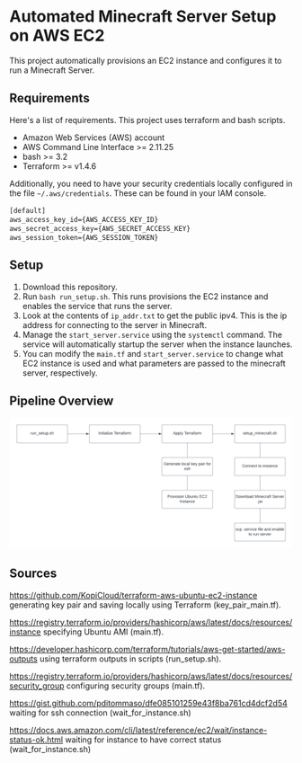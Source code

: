 ﻿# Automated Minecraft Server Setup on AWS EC2

This project automatically provisions an EC2 instance and configures it to run a Minecraft Server.

## Requirements

Here's a list of requirements. This project uses terraform and bash scripts. 

- Amazon Web Services (AWS) account
- AWS Command Line Interface >= 2.11.25
- bash >= 3.2
- Terraform >= v1.4.6

Additionally, you need to have your security credentials locally configured in the file ``~/.aws/credentials``. These can be found in your IAM console. 

```
[default]
aws_access_key_id={AWS_ACCESS_KEY_ID}
aws_secret_access_key={AWS_SECRET_ACCESS_KEY}
aws_session_token={AWS_SESSION_TOKEN}
```


## Setup
1. Download this repository.
2. Run ``bash run_setup.sh``. This runs provisions the EC2 instance and enables the service that runs the server. 
3. Look at the contents of ``ip_addr.txt`` to get the public ipv4. This is the ip address for connecting to the server in Minecraft. 
4. Manage the ``start_server.service`` using the ``systemctl`` command. The service will automatically startup the server when the instance launches.
5. You can modify the ``main.tf`` and ``start_server.service`` to change what EC2 instance is used and what parameters are passed to the minecraft server, respectively. 

## Pipeline Overview

![plot](diagram.png)




## Sources

https://github.com/KopiCloud/terraform-aws-ubuntu-ec2-instance generating key pair and saving locally using Terraform (key_pair_main.tf).

https://registry.terraform.io/providers/hashicorp/aws/latest/docs/resources/instance specifying Ubuntu AMI (main.tf). 

https://developer.hashicorp.com/terraform/tutorials/aws-get-started/aws-outputs using terraform outputs in scripts (run_setup.sh). 

https://registry.terraform.io/providers/hashicorp/aws/latest/docs/resources/security_group configuring security groups (main.tf). 

https://gist.github.com/pditommaso/dfe085101259e43f8ba761cd4dcf2d54 waiting for ssh connection (wait_for_instance.sh)

https://docs.aws.amazon.com/cli/latest/reference/ec2/wait/instance-status-ok.html waiting for instance to have correct status (wait_for_instance.sh)

